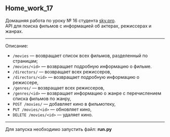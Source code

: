 ## Home_work_17
Домашняя работа по уроку № 16 студента [sky.pro](https://sky.pro/).  
API для поиска фильмов с информацией об актерах, режиссерах и жанрах.
***
Описание:  
- `/movies` — возвращает список всех фильмов, разделенный по страницам;
- `/movies/<id>` — возвращает подробную информацию о фильме.
- `/directors/` — возвращает всех режиссеров,
- `/directors/<id>` — возвращает подробную информацию о режиссере,
- `/genres/` —  возвращает всех режиссеров,
- `/genres/<id>` — возвращает информацию о жанре с перечислением списка фильмов по жанру,
- `POST /movies/` —  добавляет кино в фильмотеку,
- `PUT /movies/<id>` —  обновляет кино,
- `DELETE /movies/<id>` —  удаляет кино.
***
Для запуска необходимо запустить файл: **run.py**